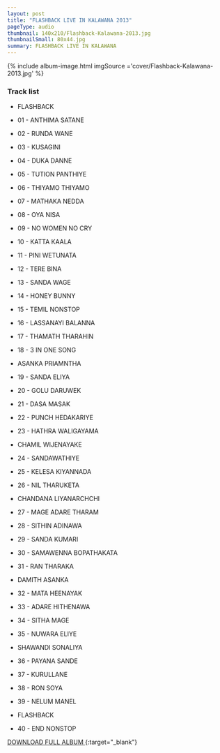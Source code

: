 ```yaml
---
layout: post
title: "FLASHBACK LIVE IN KALAWANA 2013"
pageType: audio
thumbnail: 140x210/Flashback-Kalawana-2013.jpg
thumbnailSmall: 80x44.jpg
summary: FLASHBACK LIVE IN KALAWANA
---
```


<div class="ab-player" data-boourl="https://audioboom.com/publishing/playlist/v3?autoplay=false&amp;boo_content_type=playlist&amp;data_for_content_type=1273581&amp;image_option=small&amp;link_color=%2358d1eb&amp;player_theme=light&amp;show_title=true&amp;src=https%3A%2F%2Fapi.audioboom.com%2Fplaylists%2F1273581-flashback-live-in-kalawana-2013&player_theme=dark&link_color=%23ffc504&image_option=small&show_title=true" data-boowidth="100%" data-maxheight="285" data-iframestyle="background-color:transparent; display:block; min-width:300px; max-width:700px;" style="background-color:transparent;"></div><script type="text/javascript">(function() { var po = document.createElement("script"); po.type = "text/javascript"; po.async = true; po.src = "https://d15mj6e6qmt1na.cloudfront.net/cdn/embed.js"; var s = document.getElementsByTagName("script")[0]; s.parentNode.insertBefore(po, s); })();</script>

{% include album-image.html imgSource ='cover/Flashback-Kalawana-2013.jpg' %}

### Track list

-   FLASHBACK

- 01 - ANTHIMA SATANE 
- 02 - RUNDA WANE  
- 03 - KUSAGINI
- 04 - DUKA DANNE 
- 05 - TUTION PANTHIYE  
- 06 - THIYAMO THIYAMO  
- 07 - MATHAKA NEDDA  
- 08 - OYA NISA  
- 09 - NO WOMEN NO CRY  
- 10 - KATTA KAALA  
- 11 - PINI WETUNATA  
- 12 - TERE BINA  
- 13 - SANDA WAGE 
- 14 - HONEY BUNNY  
- 15 - TEMIL NONSTOP  
- 16 - LASSANAYI BALANNA 
- 17 - THAMATH THARAHIN  
- 18 - 3 IN ONE SONG

- ASANKA PRIAMNTHA

- 19 - SANDA ELIYA  
- 20 - GOLU DARUWEK 
- 21 - DASA MASAK 
- 22 - PUNCH HEDAKARIYE 
- 23 - HATHRA WALIGAYAMA

- CHAMIL WIJENAYAKE

- 24 - SANDAWATHIYE  
- 25 - KELESA KIYANNADA  
- 26 - NIL THARUKETA 

- CHANDANA LIYANARCHCHI

- 27 - MAGE ADARE THARAM 
- 28 - SITHIN ADINAWA 
- 29 - SANDA KUMARI 
- 30 - SAMAWENNA BOPATHAKATA 
- 31 - RAN THARAKA

- DAMITH ASANKA

- 32 - MATA HEENAYAK  
- 33 - ADARE HITHENAWA 
- 34 - SITHA MAGE 
- 35 - NUWARA ELIYE

- SHAWANDI SONALIYA

- 36 - PAYANA SANDE 
- 37 - KURULLANE  
- 38 - RON SOYA  
- 39 - NELUM MANEL

-  FLASHBACK
- 40 - END NONSTOP 


[DOWNLOAD FULL ALBUM ](http://www.mediafire.com/download/ccjyotbsiqcv57d/FLASHBACK_LIVE_IN_KALAWANA_2013.rar){:target="_blank"}
